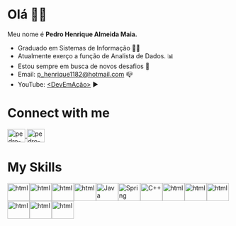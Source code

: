 # Olá 👋🏽
Meu nome é **Pedro Henrique Almeida Maia.**

- Graduado em Sistemas de Informação 👨‍🎓
- Atualmente exerço a função de Analista de Dados. 📊
- Estou sempre em busca de novos desafios 🚀
- Email: p_henrique1182@hotmail.com 📪
- YouTube: <a href = "https://youtube.com/channel/UCW49F45P0yyFQttOQxKsY7g/"><DevEmAção></a> ▶

# Connect with me
<a href = "https://www.facebook.com/pedrohenrique.almeida.5030/" target="-blank">
<img align="center" alt="pedro-facebook" height="30" width="40" src="https://cdn.jsdelivr.net/gh/devicons/devicon/icons/facebook/facebook-original.svg" style="max-width:100%;">
</a>

<a href = "https://www.linkedin.com/in/pedro-henrique-almeida-maia-46a610180/" target="-blank">
<img align="center" alt="pedro-linkedin" height="30" width="40" src="https://cdn.jsdelivr.net/gh/devicons/devicon/icons/linkedin/linkedin-original.svg" style="max-width:100%;">
</a>

# My Skills
<img align="center" alt="html" height="40" width="50" img src="https://cdn.jsdelivr.net/gh/devicons/devicon@latest/icons/azuresqldatabase/azuresqldatabase-original.svg" style="max-width:100%;"><img align="center" alt="html" height="40" width="50" img src="https://cdn.jsdelivr.net/gh/devicons/devicon@latest/icons/r/r-original.svg" style="max-width:100%;"><img align="center" alt="html" height="40" width="50" img src="https://cdn.jsdelivr.net/gh/devicons/devicon/icons/oracle/oracle-original.svg" style="max-width:100%;"><img align="center" alt="html" height="40" width="50" img src="https://cdn.jsdelivr.net/gh/devicons/devicon/icons/mysql/mysql-original-wordmark.svg" style="max-width:100%;"><img align="center" alt="Java" height="40" width="50" src="https://cdn.jsdelivr.net/gh/devicons/devicon/icons/java/java-original-wordmark.svg" style="max-width:100%;"><img align="center" alt="Spring" height="40" width="50" src="https://cdn.jsdelivr.net/gh/devicons/devicon/icons/spring/spring-original-wordmark.svg" style="max-width:100%;"><img align="center" alt="C++" height="40" width="50" src="https://cdn.jsdelivr.net/gh/devicons/devicon/icons/cplusplus/cplusplus-original.svg" style="max-width:100%;"><img align="center" alt="html" height="40" width="50" src="https://cdn.jsdelivr.net/gh/devicons/devicon/icons/html5/html5-original.svg" style="max-width:100%;"><img align="center" alt="html" height="40" width="50" src="https://cdn.jsdelivr.net/gh/devicons/devicon/icons/css3/css3-original.svg" style="max-width:100%;"><img align="center" alt="html" height="40" width="50" src="https://cdn.jsdelivr.net/gh/devicons/devicon/icons/javascript/javascript-original.svg" style="max-width:100%;"><img align="center" alt="html" height="40" width="50" src="https://cdn.jsdelivr.net/gh/devicons/devicon/icons/bootstrap/bootstrap-original.svg" style="max-width:100%;"><img align="center" alt="html" height="40" width="50" src="https://cdn.jsdelivr.net/gh/devicons/devicon/icons/figma/figma-original.svg" style="max-width:100%;"><img align="center" alt="html" height="40" width="50" img src="https://cdn.jsdelivr.net/gh/devicons/devicon/icons/git/git-original.svg" style="max-width:100%;">
  
##
